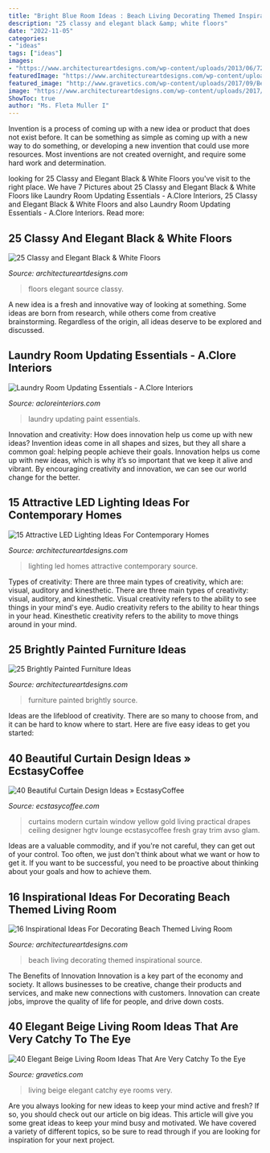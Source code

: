 ```yaml
---
title: "Bright Blue Room Ideas : Beach Living Decorating Themed Inspirational Source"
description: "25 classy and elegant black &amp; white floors"
date: "2022-11-05"
categories:
- "ideas"
tags: ["ideas"]
images:
- "https://www.architectureartdesigns.com/wp-content/uploads/2013/06/723-630x945.jpg"
featuredImage: "https://www.architectureartdesigns.com/wp-content/uploads/2017/05/4-2.jpg"
featured_image: "http://www.gravetics.com/wp-content/uploads/2017/09/Beige-and-brown-living-room-decorating-ideas.jpg"
image: "https://www.architectureartdesigns.com/wp-content/uploads/2017/05/4-2.jpg"
ShowToc: true
author: "Ms. Fleta Muller I"
---
```



Invention is a process of coming up with a new idea or product that does not exist before. It can be something as simple as coming up with a new way to do something, or developing a new invention that could use more resources. Most inventions are not created overnight, and require some hard work and determination.

	

		
looking for 25 Classy and Elegant Black &amp; White Floors you've visit to the right place. We have 7 Pictures about 25 Classy and Elegant Black &amp; White Floors like Laundry Room Updating Essentials - A.Clore Interiors, 25 Classy and Elegant Black &amp; White Floors and also Laundry Room Updating Essentials - A.Clore Interiors. Read more:
		
    
## 25 Classy And Elegant Black &amp; White Floors

<img loading=lazy src="https://www.architectureartdesigns.com/wp-content/uploads/2013/08/2118.jpg" onerror="this.onerror=null;this.src='https://tse3.mm.bing.net/th?id=OIP.AOCTphWWGVRd34UELq1cCwHaJ4&amp;pid=15.1';" alt="25 Classy and Elegant Black &amp; White Floors">

_Source: architectureartdesigns.com_

>floors elegant source classy. 

	

A new idea is a fresh and innovative way of looking at something. Some ideas are born from research, while others come from creative brainstorming. Regardless of the origin, all ideas deserve to be explored and discussed.

    
## Laundry Room Updating Essentials - A.Clore Interiors

<img loading=lazy src="http://acloreinteriors.com/wp-content/uploads/2016/05/ad1dd2c9f3301b999b3bea173d64686e.jpg" onerror="this.onerror=null;this.src='https://tse2.mm.bing.net/th?id=OIP.msJime9lj5jUZ95Pp-oqSAHaJ4&amp;pid=15.1';" alt="Laundry Room Updating Essentials - A.Clore Interiors">

_Source: acloreinteriors.com_

>laundry updating paint essentials. 

	

Innovation and creativity: How does innovation help us come up with new ideas?
Invention ideas come in all shapes and sizes, but they all share a common goal: helping people achieve their goals. Innovation helps us come up with new ideas, which is why it’s so important that we keep it alive and vibrant. By encouraging creativity and innovation, we can see our world change for the better.

    
## 15 Attractive LED Lighting Ideas For Contemporary Homes

<img loading=lazy src="https://www.architectureartdesigns.com/wp-content/uploads/2015/05/820-630x753.jpg" onerror="this.onerror=null;this.src='https://tse4.mm.bing.net/th?id=OIP.FhS0FO3dDnpCVgw9j3qmNAHaI2&amp;pid=15.1';" alt="15 Attractive LED Lighting Ideas For Contemporary Homes">

_Source: architectureartdesigns.com_

>lighting led homes attractive contemporary source. 

	

Types of creativity: There are three main types of creativity, which are: visual, auditory and kinesthetic.
There are three main types of creativity: visual, auditory, and kinesthetic. Visual creativity refers to the ability to see things in your mind's eye. Audio creativity refers to the ability to hear things in your head. Kinesthetic creativity refers to the ability to move things around in your mind.

    
## 25 Brightly Painted Furniture Ideas

<img loading=lazy src="https://www.architectureartdesigns.com/wp-content/uploads/2013/06/723-630x945.jpg" onerror="this.onerror=null;this.src='https://tse1.mm.bing.net/th?id=OIP.tIVro-ldkKt0snbNEcUglAHaLH&amp;pid=15.1';" alt="25 Brightly Painted Furniture Ideas">

_Source: architectureartdesigns.com_

>furniture painted brightly source. 

	

Ideas are the lifeblood of creativity. There are so many to choose from, and it can be hard to know where to start. Here are five easy ideas to get you started:

    
## 40 Beautiful Curtain Design Ideas » EcstasyCoffee

<img loading=lazy src="https://i0.wp.com/www.ecstasycoffee.com/wp-content/uploads/2016/10/Fresh-yellow-curtains.jpg" onerror="this.onerror=null;this.src='https://tse4.mm.bing.net/th?id=OIP.cAKDHP6WhAH2Lbst3UNvKwHaJ3&amp;pid=15.1';" alt="40 Beautiful Curtain Design Ideas » EcstasyCoffee">

_Source: ecstasycoffee.com_

>curtains modern curtain window yellow gold living practical drapes ceiling designer hgtv lounge ecstasycoffee fresh gray trim avso glam. 

	

Ideas are a valuable commodity, and if you're not careful, they can get out of your control. Too often, we just don't think about what we want or how to get it. If you want to be successful, you need to be proactive about thinking about your goals and how to achieve them.

    
## 16 Inspirational Ideas For Decorating Beach Themed Living Room

<img loading=lazy src="https://www.architectureartdesigns.com/wp-content/uploads/2017/05/4-2.jpg" onerror="this.onerror=null;this.src='https://tse2.mm.bing.net/th?id=OIP.3dKDTKC6XZXrN7l2Ccd7gQHaLV&amp;pid=15.1';" alt="16 Inspirational Ideas For Decorating Beach Themed Living Room">

_Source: architectureartdesigns.com_

>beach living decorating themed inspirational source. 

	

The Benefits of Innovation
Innovation is a key part of the economy and society. It allows businesses to be creative, change their products and services, and make new connections with customers. Innovation can create jobs, improve the quality of life for people, and drive down costs.

    
## 40 Elegant Beige Living Room Ideas That Are Very Catchy To The Eye

<img loading=lazy src="http://www.gravetics.com/wp-content/uploads/2017/09/Beige-and-brown-living-room-decorating-ideas.jpg" onerror="this.onerror=null;this.src='https://tse2.mm.bing.net/th?id=OIP.s4ExyKjxt7Idm5FKHglWegHaJ4&amp;pid=15.1';" alt="40 Elegant Beige Living Room Ideas That Are Very Catchy To the Eye">

_Source: gravetics.com_

>living beige elegant catchy eye rooms very. 

	

Are you always looking for new ideas to keep your mind active and fresh? If so, you should check out our article on big ideas. This article will give you some great ideas to keep your mind busy and motivated. We have covered a variety of different topics, so be sure to read through if you are looking for inspiration for your next project.

